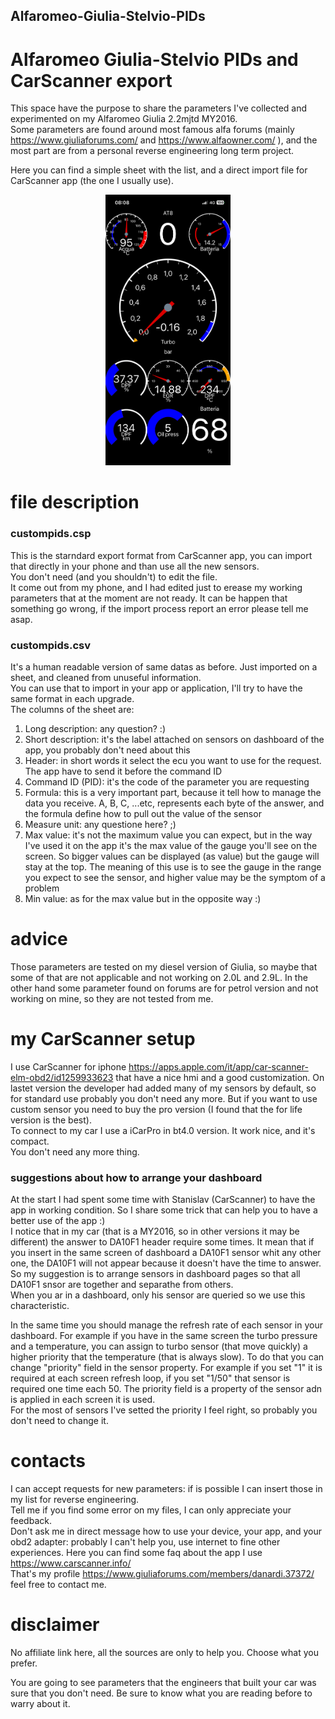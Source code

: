 ## Alfaromeo-Giulia-Stelvio-PIDs
# Alfaromeo Giulia-Stelvio PIDs and CarScanner export

This space have the purpose to share the parameters I've collected and experimented on my Alfaromeo Giulia 2.2mjtd MY2016.<br>
Some parameters are found around most famous alfa forums (mainly https://www.giuliaforums.com/ and https://www.alfaowner.com/ ), and the most part are from a personal reverse engineering long term project.

Here you can find a simple sheet with the list, and a direct import file for CarScanner app (the one I usually use).
<p align="center">
  <img src="./img/IMG_0430.PNG" alt="Dashboard example" width="200"/>
</p>

# file description
### custompids.csp
This is the starndard export format from CarScanner app, you can import that directly in your phone and than use all the new sensors.<br>
You don't need (and you shouldn't) to edit the file.<br>
It come out from my phone, and I had edited just to erease my working parameters that at the moment are not ready. It can be happen that something go wrong, if the import process report an error please tell me asap.

### custompids.csv
It's a human readable version of same datas as before. Just imported on a sheet, and cleaned from unuseful information.<br>
You can use that to import in your app or application, I'll try to have the same format in each upgrade.<br>
The columns of the sheet are:
1. Long description: any question? :)
2. Short description: it's the label attached on sensors on dashboard of the app, you probably don't need about this
3. Header: in short words it select the ecu you want to use for the request. The app have to send it before the command ID
4. Command ID (PID): it's the code of the parameter you are requesting
5. Formula: this is a very important part, because it tell how to manage the data you receive. A, B, C, ...etc, represents each byte of the answer, and the formula define how to pull out the value of the sensor
6. Measure unit: any questione here? ;)
7. Max value: it's not the maximum value you can expect, but in the way I've used it on the app it's the max value of the gauge you'll see on the screen. So bigger values can be displayed (as value) but the gauge will stay at the top. The meaning of this use is to see the gauge in the range you expect to see the sensor, and higher value may be the symptom of a problem
8. Min value: as for the max value but in the opposite way :)

# advice
Those parameters are tested on my diesel version of Giulia, so maybe that some of that are not applicable and not working on 2.0L and 2.9L. In the other hand some parameter found on forums are for petrol version and not working on mine, so they are not tested from me.

# my CarScanner setup
I use CarScanner for iphone https://apps.apple.com/it/app/car-scanner-elm-obd2/id1259933623 that have a nice hmi and a good customization. On lastet version the developer had added many of my sensors by default, so for standard use probably you don't need any more. But if you want to use custom sensor you need to buy the pro version (I found that the for life version is the best).<br>
To connect to my car I use a iCarPro in bt4.0 version. It work nice, and it's compact.<br>
You don't need any more thing.

### suggestions about how to arrange your dashboard
At the start I had spent some time with Stanislav (CarScanner) to have the app in working condition. So I share some trick that can help you to have a better use of the app :)<br>
I notice that in my car (that is a MY2016, so in other versions it may be different) the answer to DA10F1 header require some times. It mean that if you insert in the same screen of dashboard a DA10F1 sensor whit any other one, the DA10F1 will not appear because it doesn't have the time to answer.<br>
So my suggestion is to arrange sensors in dashboard pages so that all DA10F1 snsor are together and separathe from others.<br>
When you ar in a dashboard, only his sensor are queried so we use this characteristic.

In the same time you should manage the refresh rate of each sensor in your dashboard. For example if you have in the same screen the turbo pressure and a temperature, you can assign to turbo sensor (that move quickly) a higher priority that the temperature (that is always slow). To do that you can change "priority" field in the sensor property. For example if you set "1" it is required at each screen refresh loop, if you set "1/50" that sensor is required one time each 50. The priority field is a property of the sensor adn is applied in each screen it is used.<br>
For the most of sensors I've setted the priority I feel right, so probably you don't need to change it.

# contacts
I can accept requests for new parameters: if is possible I can insert those in my list for reverse engineering.<br>
Tell me if you find some error on my files, I can only appreciate your feedback.<br>
Don't ask me in direct message how to use your device, your app, and your obd2 adapter: probably I can't help you, use internet to fine other experiences. Here you can find some faq about the app I use https://www.carscanner.info/<br>
That's my profile https://www.giuliaforums.com/members/danardi.37372/ feel free to contact me.

# disclaimer
No affiliate link here, all the sources are only to help you. Choose what you prefer.

You are going to see parameters that the engineers that built your car was sure that you don't need. Be sure to know what you are reading before to warry about it.
